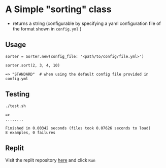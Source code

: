 # A Simple "sorting" class

- returns a string (configurable by specifying a yaml configuration file of the format shown in `config.yml` )

## Usage

```
sorter = Sorter.new(config_file: '<path/to/config/file.yml>')

sorter.sort(2, 3, 4, 10)

=> "STANDARD"  # when using the default config file provided in config.yml
```

## Testing

```
./test.sh

=>
........

Finished in 0.00342 seconds (files took 0.07626 seconds to load)
8 examples, 0 failures
```

## Replit

Visit the replit repository [here](https://replit.com/@erichummel/sorter) and click `Run`
